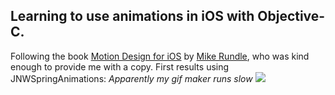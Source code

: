 <h2>Learning to use animations in iOS with Objective-C.</h2>
Following the book <a href="http://designthencode.com">Motion Design for iOS</a> by <a href="https://twitter.com/flyosity">Mike Rundle</a>, who was kind enough to provide me with a copy.
First results using JNWSpringAnimations:
<i>Apparently my gif maker runs slow</i>
<img src="http://i.imgur.com/6ZCFtvs.gif" />

